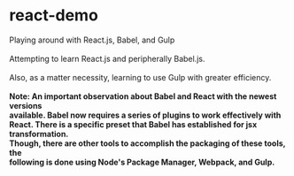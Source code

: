 # react-demo
Playing around with React.js, Babel, and Gulp
<br/><br/>
Attempting to learn React.js and peripherally Babel.js.
<br/><br/>
Also, as a matter necessity, learning to use Gulp with greater efficiency.
<br/><br/>
<strong>Note:</string> An important observation about Babel and React with the newest versions<br/>
</t>available. Babel now requires a series of plugins to work effectively with<br/>
</t>React. There is a specific preset that Babel has established for jsx transformation.<br/>
</t>Though, there are other tools to accomplish the packaging of these tools, the<br/>
</t>following is done using Node's Package Manager, Webpack, and Gulp.